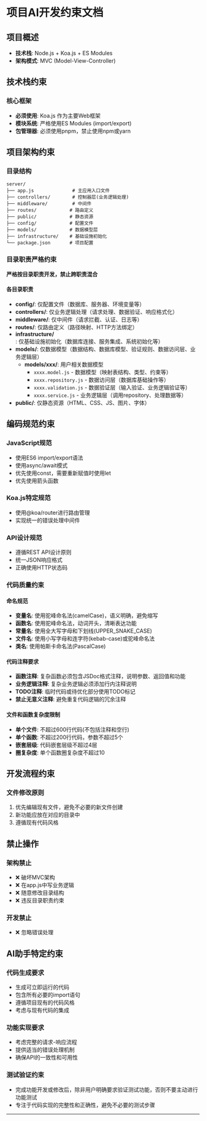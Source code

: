 # 项目AI开发约束文档

## 项目概述
- **技术栈**: Node.js + Koa.js + ES Modules
- **架构模式**: MVC (Model-View-Controller)

## 技术栈约束

### 核心框架
- **必须使用**: Koa.js 作为主要Web框架
- **模块系统**: 严格使用ES Modules (import/export)
- **包管理器**: 必须使用pnpm，禁止使用npm或yarn

## 项目架构约束

### 目录结构
```
server/
├── app.js              # 主应用入口文件
├── controllers/        # 控制器层(业务逻辑处理)
├── middleware/         # 中间件
├── routes/            # 路由定义
├── public/            # 静态资源
├── config/            # 配置文件
├── models/            # 数据模型层
├── infrastructure/    # 基础设施初始化
└── package.json       # 项目配置
```

### 目录职责严格约束
**严格按目录职责开发，禁止跨职责混合**

#### 各目录职责
- **config/**: 仅配置文件（数据库、服务器、环境变量等）
- **controllers/**: 仅业务逻辑处理（请求处理、数据验证、响应格式化）
- **middleware/**: 仅中间件（请求拦截、认证、日志等）
- **routes/**: 仅路由定义（路径映射、HTTP方法绑定）
- **infrastructure/**: 仅基础设施初始化（数据库连接、服务集成、系统初始化等）
- **models/**: 仅数据模型（数据结构、数据库模型、验证规则、数据访问层、业务逻辑层）
  - **models/xxx/**: 用户相关数据模型
    - `xxxx.model.js` - 数据模型（映射表结构、类型、约束等）
    - `xxxx.repository.js` - 数据访问层（数据库基础操作等）
    - `xxxx.validation.js` - 数据验证层（输入验证、业务逻辑验证等）
    - `xxxx.service.js` - 业务逻辑层（调用repository、处理数据等）
- **public/**: 仅静态资源（HTML、CSS、JS、图片、字体）

## 编码规范约束

### JavaScript规范
- 使用ES6 import/export语法
- 使用async/await模式
- 优先使用const，需要重新赋值时使用let
- 优先使用箭头函数

### Koa.js特定规范
- 使用@koa/router进行路由管理
- 实现统一的错误处理中间件

### API设计规范
- 遵循REST API设计原则
- 统一JSON响应格式
- 正确使用HTTP状态码

### 代码质量约束

#### 命名规范
- **变量名**: 使用驼峰命名法(camelCase)，语义明确，避免缩写
- **函数名**: 使用驼峰命名法，动词开头，清晰表达功能
- **常量名**: 使用全大写字母和下划线(UPPER_SNAKE_CASE)
- **文件名**: 使用小写字母和连字符(kebab-case)或驼峰命名法
- **类名**: 使用帕斯卡命名法(PascalCase)

#### 代码注释要求
- **函数注释**: 复杂函数必须包含JSDoc格式注释，说明参数、返回值和功能
- **业务逻辑注释**: 复杂业务逻辑必须添加行内注释说明
- **TODO注释**: 临时代码或待优化部分使用TODO标记
- **禁止无意义注释**: 避免重复代码逻辑的冗余注释

#### 文件和函数复杂度限制
- **单个文件**: 不超过600行代码(不包括注释和空行)
- **单个函数**: 不超过200行代码，参数不超过5个
- **嵌套层级**: 代码嵌套层级不超过4层
- **圈复杂度**: 单个函数圈复杂度不超过10

## 开发流程约束

### 文件修改原则
1. 优先编辑现有文件，避免不必要的新文件创建
2. 新功能应放在对应的目录中
3. 遵循现有代码风格

## 禁止操作

### 架构禁止
- ❌ 破坏MVC架构
- ❌ 在app.js中写业务逻辑
- ❌ 随意修改目录结构
- ❌ 违反目录职责约束

### 开发禁止
- ❌ 忽略错误处理

## AI助手特定约束

### 代码生成要求
- 生成可立即运行的代码
- 包含所有必要的import语句
- 遵循项目现有的代码风格
- 考虑与现有代码的集成

### 功能实现要求
- 考虑完整的请求-响应流程
- 提供适当的错误处理机制
- 确保API的一致性和可用性

### 测试验证约束
- 完成功能开发或修改后，除非用户明确要求验证测试功能，否则不要主动进行功能测试
- 专注于代码实现的完整性和正确性，避免不必要的测试步骤

---
